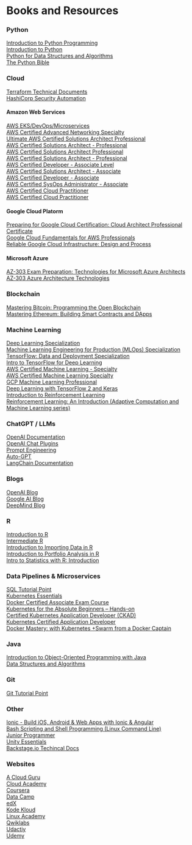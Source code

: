 # Books and Resources

### Python

[Introduction to Python Programming](https://www.edx.org/professional-certificate/introduction-to-python-programming?index=product&queryID=6f862d535558268ff0e661c6658e2a52&position=1)\
[Introduction to Python](https://app.datacamp.com/learn/courses/intro-to-python-for-data-science)\
[Python for Data Structures and Algorithms](https://www.udemy.com/course/python-for-data-structures-algorithms-and-interviews/learn/lecture/3174068#overview)\
[The Python Bible](https://www.udemy.com/course/the-python-bible/learn/lecture/5441726?start=0#content)

### Cloud

[Terraform Technical Documents](https://learn.hashicorp.com/tutorials/terraform/associate-study?in=terraform/certification)\
[HashiCorp Security Automation](https://www.hashicorp.com/certification/vault-associate)

#### Amazon Web Services

[AWS EKS/DevOps/Microservices](https://www.udemy.com/course/aws-eks-kubernetes-masterclass-devops-microservices/learn/lecture/20333641?start=0#overview)\
[AWS Certified Advanced Networking Specialty](https://www.udemy.com/course/aws-certified-advanced-networking-specialty-ans)\
[Ultimate AWS Certified Solutions Architect Professional](https://www.udemy.com/course/aws-solutions-architect-professional/learn/lecture/18376602?start=0#content)\
[AWS Certified Solutions Architect - Professional](https://learn.acloud.guru/course/aws-certified-solutions-architect-professional/dashboard)\
[AWS Certified Solutions Architect Professional](https://www.udemy.com/course/draft/1905604/learn/lecture/13033780?start=0#content)\
[AWS Certified Solutions Architect - Professional](https://www.udemy.com/course/aws-certified-solutions-architect-professional/learn/lecture/13307762?start=0#content)\
[AWS Certified Developer - Associate Level](https://learn.acloud.guru/course/aws-certified-developer-associate/overview)\
[AWS Certified Solutions Architect - Associate](https://learn.acloud.guru/course/certified-solutions-architect-associate/overview)\
[AWS Certified Developer - Associate](https://www.udemy.com/course/draft/393306/learn/quiz/4700010#content)\
[AWS Certified SysOps Administrator - Associate](https://www.udemy.com/course/draft/422702/learn/lecture/2592696?start=0#content)\
[AWS Certified Cloud Practitioner](https://www.udemy.com/course/draft/1466834/learn/lecture/8959822?start=0#content)\
[AWS Certified Cloud Practitioner](https://www.udemy.com/course/draft/1466834/learn/lecture/8959822?start=15#content)

#### Google Cloud Platorm

[Preparing for Google Cloud Certification: Cloud Architect Professional Certificate](https://www.coursera.org/professional-certificates/gcp-cloud-architect)\
[Google Cloud Fundamentals for AWS Professionals](https://www.coursera.org/learn/gcp-fundamentals-aws)\
[Reliable Google Cloud Infrastructure: Design and Process](https://www.coursera.org/learn/cloud-infrastructure-design-process)

#### Microsoft Azure

[AZ-303 Exam Preparation: Technologies for Microsoft Azure Architects](https://cloudacademy.com/learning-paths/az-303-exam-preparation-technologies-for-microsoft-azure-architects-1720/)\
[AZ-303 Azure Architecture Technologies](https://www.udemy.com/course/70534-azure/learn/lecture/17313412?start=0#content)

### Blockchain

[Mastering Bitcoin: Programming the Open Blockchain](https://www.amazon.com/Mastering-Bitcoin-Programming-Open-Blockchain/dp/1491954388/ref=sr_1_1?crid=1R55WVNK9HJRR&keywords=mastering+bitcoin&qid=1642999024&sprefix=mastering+bitcoin%2Caps%2C145&sr=8-1)\
[Mastering Ethereum: Building Smart Contracts and DApps](https://www.amazon.com/Mastering-Ethereum-Building-Smart-Contracts/dp/1491971940/ref=sr_1_1?crid=XECWRIPG66QH&keywords=mastering+ethereum&qid=1642999082&sprefix=mastering+ethe%2Caps%2C111&sr=8-1)

### Machine Learning

[Deep Learning Specialization](https://www.coursera.org/specializations/deep-learning#courses)\
[Machine Learning Engineering for Production (MLOps) Specialization](https://www.coursera.org/specializations/machine-learning-engineering-for-production-mlops)\
[TensorFlow: Data and Deployment Specialization](https://www.coursera.org/specializations/tensorflow-data-and-deployment)\
[Intro to TensorFlow for Deep Learning](https://classroom.udacity.com/courses/ud187)\
[AWS Certified Machine Learning - Specialty](https://learn.acloud.guru/course/aws-certified-machine-learning-specialty/dashboard)\
[AWS Certified Machine Learning Specialty](https://www.udemy.com/course/aws-machine-learning/learn/lecture/16585964?start=0#content)\
[GCP Machine Learning Professional](https://www.coursera.org/professional-certificates/preparing-for-google-cloud-machine-learning-engineer-professional-certificate)\
[Deep Learning with TensorFlow 2 and Keras](https://www.amazon.com/Deep-Learning-TensorFlow-Keras-Regression/dp/1838823417/ref=sr_1_4?crid=QHUGRAXSEV8F&keywords=getting+start+with+amazon+web+services&qid=1642689085&s=books&sprefix=getting+start+with+amazon+web+services%2Cstripbooks%2C66&sr=1-4)\
[Introduction to Reinforcement Learning](https://www.youtube.com/watch?v=2pWv7GOvuf0&list=PLqYmG7hTraZDM-OYHWgPebj2MfCFzFObQ)\
[Reinforcement Learning: An Introduction (Adaptive Computation and Machine Learning series)](https://www.amazon.com/Reinforcement-Learning-Introduction-Adaptive-Computation/dp/0262039249/ref=dp_ob_title_bk)

### ChatGPT / LLMs

[OpenAI Documentation](https://platform.openai.com/docs/introduction)\
[OpenAI Chat Plugins](https://platform.openai.com/docs/plugins/introduction)\
[Prompt Engineering](https://www.deeplearning.ai/short-courses/chatgpt-prompt-engineering-for-developers/)\
[Auto-GPT](https://github.com/Significant-Gravitas/Auto-GPT)\
[LangChain Documentation](https://python.langchain.com/en/latest/index.html)

### Blogs

[OpenAI Blog](https://openai.com/blog/)\
[Google AI Blog](https://ai.googleblog.com)\
[DeepMind Blog](https://deepmind.com/blog)

### R

[Introduction to R](https://app.datacamp.com/learn/courses/free-introduction-to-r)\
[Intermediate R](https://app.datacamp.com/learn/courses/intermediate-r)\
[Introduction to Importing Data in R](https://app.datacamp.com/learn/courses/importing-data-into-r-archived)\
[Introduction to Portfolio Analysis in R](https://app.datacamp.com/learn/courses/introduction-to-portfolio-analysis-in-r)\
[Intro to Statistics with R: Introduction](https://app.datacamp.com/learn/courses/intro-to-statistics-with-r-introduction)


### Data Pipelines & Microservices

[SQL Tutorial Point](https://www.tutorialspoint.com/sql/index.htm)\
[Kubernetes Essentials](https://learn.acloud.guru/course/2e0bad96-a602-4c91-9da2-e757d32abb8f/overview)\
[Docker Certified Associate Exam Course](https://kodekloud.com/courses/docker-certified-associate-exam-course/)\
[Kubernetes for the Absolute Beginners – Hands-on](https://kodekloud.com/courses/kubernetes-for-the-absolute-beginners-hands-on/)\
[Certified Kubernetes Application Developer (CKAD)](https://kodekloud.com/courses/certified-kubernetes-application-developer-ckad/)\
[Kubernetes Certified Application Developer](https://www.udemy.com/course/certified-kubernetes-application-developer/learn/lecture/15341792?start=0#content)\
[Docker Mastery: with Kubernetes +Swarm from a Docker Captain](https://www.udemy.com/course/docker-mastery/learn/lecture/16846490?start=0#content)

### Java

[Introduction to Object-Oriented Programming with Java](https://www.edx.org/professional-certificate/gtx-introduction-to-object-oriented-programming-with-java?index=product&queryID=ffb4107ea149aa9f23a9e587ccc4c74a&position=1)\
[Data Structures and Algorithms](https://www.edx.org/professional-certificate/gtx-data-structures-and-algorithms?index=product&queryID=08c5a526974a0f55bc417743f6611213&position=1)

### Git

[Git Tutorial Point](https://www.tutorialspoint.com/git/index.htm)

### Other

[Ionic - Build iOS, Android & Web Apps with Ionic & Angular](https://www.udemy.com/course/ionic-2-the-practical-guide-to-building-ios-android-apps/learn/lecture/13726172?start=0#content)\
[Bash Scripting and Shell Programming (Linux Command Line)](https://www.udemy.com/course/bash-scripting/learn/lecture/7340596?start=0#content)\
[Junior Programmer](https://learn.unity.com/pathway/junior-programmer)\
[Unity Essentials](https://learn.unity.com/pathways)\
[Backstage.io Techincal Docs](https://backstage.io/docs/features/techdocs/techdocs-overview)

### Websites

[A Cloud Guru](https://acloudguru.com)\
[Cloud Academy](https://cloudacademy.com)\
[Coursera](https://www.coursera.org)\
[Data Camp](https://www.datacamp.com)\
[edX](https://www.edx.org)\
[Kode Kloud](https://kodekloud.com)\
[Linux Academy](https://app.linuxacademy.com)\
[Qwiklabs](https://www.cloudskillsboost.google)\
[Udactiy](https://www.udacity.com)\
[Udemy](https://www.udemy.com)

